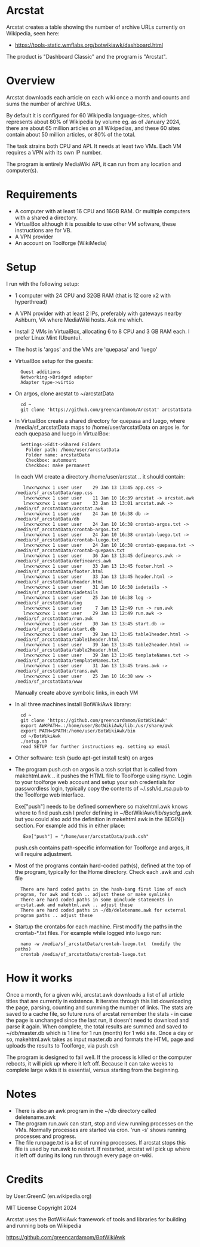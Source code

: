 Arcstat
===========
Arcstat creates a table showing the number of archive URLs currently on Wikipedia, seen here:

* https://tools-static.wmflabs.org/botwikiawk/dashboard.html

The product is "Dashboard Classic" and the program is "Arcstat".

Overview
==========

Arcstat downloads each article on each wiki once a month and counts and sums the number of archive URLs. 

By default it is configured for 60 Wikipedia language-sites, which represents about 80% of Wikipedia by volume eg. as of January 2024, there are about 65 million articles on all Wikipedias, and these 60 sites contain about 50 million articles, or 80% of the total.

The task strains both CPU and API. It needs at least two VMs. Each VM requires a VPN with its own IP number. 

The program is entirely MediaWiki API, it can run from any location and computer(s).

Requirements
============
* A computer with at least 16 CPU and 16GB RAM. Or multiple computers with a shared a directory.
* VirtualBox although it is possible to use other VM software, these instructions are for VB.
* A VPN provider
* An account on Toolforge (WikiMedia)

Setup
==========

I run with the following setup:

* 1 computer with 24 CPU and 32GB RAM (that is 12 core x2 with hyperthread)

* A VPN provider with at least 2 IPs, preferably with gateways nearby Ashburn, VA where MediaWiki hosts. Ask me which. 

* Install 2 VMs in VirtualBox, allocating 6 to 8 CPU and 3 GB RAM each. I prefer Linux Mint (Ubuntu).

* The host is 'argos' and the VMs are 'quepasa' and 'luego'

* VirtualBox setup for the guests:

        Guest additions
        Networking->Bridged adapter
        Adapter type->virtio

* On argos, clone arcstat to ~/arcstatData

        cd ~
        git clone 'https://github.com/greencardamom/Arcstat' arcstatData

* In VirtualBox create a shared directory for quepasa and luego, where /media/sf_arcstatData maps to /home/user/arcstatData on argos ie. for each quepasa and luego in VirtualBox:

        Settings->Edit->Shared Folders
          Folder path: /home/user/arcstatData
          Folder name: arcstatData
          Checkbox: automount
          Checkbox: make permanent

	In each VM create a directory /home/user/arcstat .. it should contain:

         lrwxrwxrwx 1 user user    29 Jan 13 13:45 app.css -> /media/sf_arcstatData/app.css
         lrwxrwxrwx 1 user user    11 Jan 10 16:39 arcstat -> arcstat.awk
         lrwxrwxrwx 1 user user    33 Jan 13 13:01 arcstat.awk -> /media/sf_arcstatData/arcstat.awk
         lrwxrwxrwx 1 user user    24 Jan 10 16:38 db -> /media/sf_arcstatData/db
         lrwxrwxrwx 1 user user    24 Jan 10 16:38 crontab-argos.txt -> /media/sf_arcstatData/crontab-argos.txt
         lrwxrwxrwx 1 user user    24 Jan 10 16:38 crontab-luego.txt -> /media/sf_arcstatData/crontab-luego.txt
         lrwxrwxrwx 1 user user    24 Jan 10 16:38 crontab-quepasa.txt -> /media/sf_arcstatData/crontab-quepasa.txt
         lrwxrwxrwx 1 user user    36 Jan 13 13:45 definearcs.awk -> /media/sf_arcstatData/definearcs.awk
         lrwxrwxrwx 1 user user    33 Jan 13 13:45 footer.html -> /media/sf_arcstatData/footer.html
         lrwxrwxrwx 1 user user    33 Jan 13 13:45 header.html -> /media/sf_arcstatData/header.html
         lrwxrwxrwx 1 user user    31 Jan 10 16:38 iadetails -> /media/sf_arcstatData/iadetails
         lrwxrwxrwx 1 user user    25 Jan 10 16:38 log -> /media/sf_arcstatData/log
         lrwxrwxrwx 1 user user     7 Jan 13 12:49 run -> run.awk
         lrwxrwxrwx 1 user user    29 Jan 13 12:49 run.awk -> /media/sf_arcstatData/run.awk
         lrwxrwxrwx 1 user user    30 Jan 13 13:45 start.db -> /media/sf_arcstatData/start.db
         lrwxrwxrwx 1 user user    39 Jan 13 13:45 table1header.html -> /media/sf_arcstatData/table1header.html
         lrwxrwxrwx 1 user user    39 Jan 13 13:45 table2header.html -> /media/sf_arcstatData/table2header.html
         lrwxrwxrwx 1 user user    39 Jan 13 13:45 templateNames.txt -> /media/sf_arcstatData/templateNames.txt
         lrwxrwxrwx 1 user user    31 Jan 13 13:45 trans.awk -> /media/sf_arcstatData/trans.awk
         lrwxrwxrwx 1 user user    25 Jan 10 16:38 www -> /media/sf_arcstatData/www

	Manually create above symbolic links, in each VM

* In all three machines install BotWikiAwk library:

        cd ~ 
        git clone 'https://github.com/greencardamom/BotWikiAwk'
        export AWKPATH=.:/home/user/BotWikiAwk/lib:/usr/share/awk
        export PATH=$PATH:/home/user/BotWikiAwk/bin
        cd ~/BotWikiAwk
        ./setup.sh
        read SETUP for further instructions eg. setting up email

* Other software: tcsh (sudo apt-get install tcsh) on argos

* The program push.csh on argos is a tcsh script that is called from makehtml.awk .. it pushes the HTML file to Toolforge using rsync. Login to your toolforge web account and setup your ssh credentials for passwordless login, typically copy the contents of ~/.ssh/id_rsa.pub to the Toolforge web interface.
       
	Exe["push"] needs to be defined somewhere so makehtml.awk knows where to find push.csh I prefer defining in ~/BotWikiAwk/lib/syscfg.awk but you could also add the definition in makehtml.awk in the BEGIN{} section. For example add this in either place:

         Exe["push"] = "/home/user/arcstatData/push.csh"

	push.csh contains path-specific information for Toolforge and argos, it will require adjustment.

* Most of the programs contain hard-coded path(s), defined at the top of the program, typically for the Home directory. Check each .awk and .csh file

        There are hard coded paths in the hash-bang first line of each program, for awk and tcsh .. adjust these or make symlinks
        There are hard coded paths in some @include statements in arcstat.awk and makehtml.awk .. adjust these
        There are hard coded paths in ~/db/deletename.awk for external program paths .. adjust these

* Startup the crontabs for each machine. First modify the paths in the crontab-*.txt files. For example while logged into luego run:

        nano -w /media/sf_arcstatData/crontab-luego.txt  (modify the paths)
        crontab /media/sf_arcstatData/crontab-luego.txt

How it works
=========
Once a month, for a given wiki, arcstat.awk downloads a list of all article titles that are currently in existence. It iterates through this list downloading the page, parsing, counting and summing the number of links. The stats are saved to a cache file, so future runs of arcstat remember the stats - in case the page is unchanged since the last run, it doesn't need to download and parse it again. When complete, the total results are summed and saved to ~/db/master.db which is 1 line for 1 run (month) for 1 wiki site. Once a day or so, makehtml.awk takes as input master.db and formats the HTML page and uploads the results to Toolforge, via push.csh

The program is designed to fail well. If the process is killed or the computer reboots, it will pick up where it left off. Because it can take weeks to complete large wikis it is essential, versus starting from the beginning.

Notes
=========

* There is also an awk program in the ~/db directory called deletename.awk
* The program run.awk can start, stop and view running processes on the VMs. Normally processes are started via cron. 'run -s' shows running processes and progress.
* The file runpage.txt is a list of running processes. If arcstat stops this file is used by run.awk to restart. If restarted, arcstat will pick up where it left off during its long run through every page on-wiki.

Credits
==================
by User:GreenC (en.wikipedia.org)

MIT License Copyright 2024

Arcstat uses the BotWikiAwk framework of tools and libraries for building and running bots on Wikipedia

https://github.com/greencardamom/BotWikiAwk
